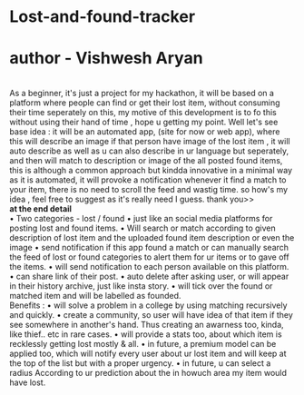 # Lost-and-found-tracker
# author - Vishwesh Aryan
<br>
As a beginner, it's just a project for my hackathon, it will be based on a platform where people can find or get their lost item, without consuming their time seperately on this, my motive of this development is to fo this without using their hand of time , hope u getting my point. Well let's see 

<br> 
base idea : it will be an automated app, (site for now or web app), where this will describe an image if that person have image of the lost item , it will auto describe as well as u can also describe in ur language but seperately, and then will match to description or image of the all posted found items, this is although a common approach but kindda innovative in a minimal way as it is automated, it will provoke a notification whenever it find a match to your item, there is no need to scroll the feed and wastig time. so how's my idea , feel free to suggest as it's really need I guess. thank you>>
<br>
<b> at the end detail </b>
<br>
• Two categories - lost / found
• just like an social media platforms for posting lost and found items.
• Will search or match according to given description of lost item and the uploaded found item description or even the image
• send notification if this app found a match or can manually search the feed of lost or found categories to alert them for ur items or to gave off the items.
• will send notification to each person available on this platform.
• can share link of their post.
•  auto delete after asking user, or will appear in their history archive, just like insta story.
•  will tick over the found or matched item and will be labelled as founded.
<br>
Benefits : 
• will solve a problem in a college by using matching recursively and quickly.
• create a community, so user will have idea of that item if they see somewhere in another's hand. Thus creating an awarness too, kinda, like thief.. etc in rare cases.
• will provide a stats too, about which item is recklessly getting lost mostly & all.
• in future, a premium model can be applied too, which will notify every user about ur lost item and will keep at the top of the list but with a proper urgency.
• in future, u can select a radius According to ur prediction about the in howuch area my item would have lost.
